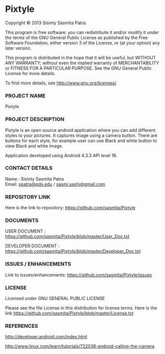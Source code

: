 Pixtyle
=======

Copyright © 2013 Sisinty Sasmita Patra.

This program is free software: you can redistribute it and/or modify it under the terms of the GNU General Public License as published by the Free Software Foundation, either version 3 of the License, or (at your option) any later version.

This program is distributed in the hope that it will be useful, but WITHOUT ANY WARRANTY; without even the implied warranty of MERCHANTABILITY or FITNESS FOR A PARTICULAR PURPOSE. See the GNU General Public License for more details.

To find more details, see http://www.gnu.org/licenses/.

### PROJECT NAME

Pixtyle

### PROJECT DESCRIPTION

Pixtyle is an open source android application where you can add different styles to your pictures. It captures image using a camera button. There are buttons for each style, for example user can use 
Black and white button to view Black and white image. 

Application developed using Android 4.3.3 API level 18.

### CONTACT DETAILS

Name : Sisinty Sasmita Patra                                                                                              
Email: spatra@pdx.edu / sasmi.sashi@gmail.com

### REPOSITORY LINK

Here is the link to repository: https://github.com/sasmita/Pixtyle

### DOCUMENTS

USER DOCUMENT : https://github.com/sasmita/Pixtyle/blob/master/User_Doc.txt

DEVELOPER DOCUMENT : https://github.com/sasmita/Pixtyle/blob/master/Developer_Doc.txt

### ISSUES / ENHANCEMENTS

Link to issues/enhancements: https://github.com/sasmita/Pixtyle/issues

### LICENSE

Licensed under GNU GENERAL PUBLIC LICENSE

Please see the file License in this distribution for license terms. Here is the link
https://github.com/sasmita/Pixtyle/blob/master/License.txt

### REFERENCES

http://developer.android.com/index.html

http://www.linux.com/learn/tutorials/722038-android-calling-the-camera
